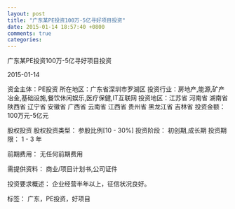 ```yaml
---
layout: post
title: "广东某PE投资100万-5亿寻好项目投资"
date: 2015-01-14 18:57:40 +0800
comments: true
categories: 
---
```

广东某PE投资100万-5亿寻好项目投资



2015-01-14

资金主体：PE投资
所在地区：广东省深圳市罗湖区
投资行业：房地产,能源,矿产冶金,基础设施,餐饮休闲娱乐,医疗保健,IT互联网
投资地区：江苏省 河南省 湖南省 陕西省 辽宁省 安徽省 广西省 云南省 江西省 贵州省 黑龙江省 吉林省
投资金额：100万元-5亿元

股权投资
股权投资类型：
                            参股比例[10 - 30%] 
                                                                                投资阶段：
                            初创期,成长期 
                                                                                                                                        投资期限：
                            1 - 3 年

前期费用：
无任何前期费用

需提供资料：
商业/项目计划书,公司证件

投资要求概述：
企业经营半年以上，征信状况良好。

标签：
广东，PE投资，好项目

